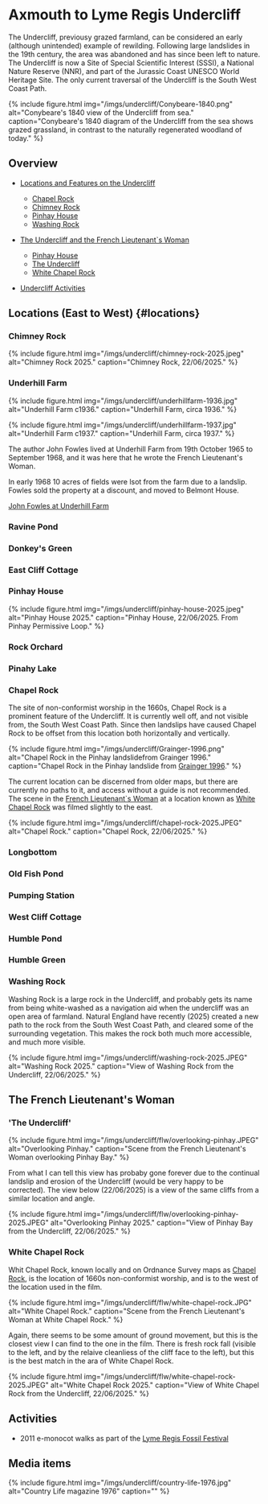 # Axmouth to Lyme Regis Undercliff

The Undercliff, previousy grazed farmland, can be considered an early (although unintended) example of rewilding. Following large landslides in the 19th century, the area was abandoned and has since been left to nature. The Undercliff is now a Site of Special Scientific Interest (SSSI), a National Nature Reserve (NNR), and part of the Jurassic Coast UNESCO World Heritage Site. The only current traversal of the Undercliff is the South West Coast Path.

{% include figure.html img="/imgs/undercliff/Conybeare-1840.png" alt="Conybeare's 1840 view of the Undercliff from sea." caption="Conybeare's 1840 diagram of the Undercliff from the sea shows grazed grassland, in contrast to the naturally regenerated woodland of today." %}

## Overview

- [Locations and Features on the Undercliff](#locations)
  - [Chapel Rock](#chapel-rock)
  - [Chimney Rock](#chimney-rock)
  - [Pinhay House](#pinhay-house)
  - [Washing Rock](#washing-rock)

- [The Undercliff and the French Lieutenant`s Woman](#the-french-lieutenants-woman)
  - [Pinhay House](#pinhay-house)
  - [The Undercliff](#the-undercliff)
  - [White Chapel Rock](#white-chapel-rock)

- [Undercliff Activities](#activities)

## Locations (East to West) {#locations}

### Chimney Rock

{% include figure.html img="/imgs/undercliff/chimney-rock-2025.jpeg" alt="Chimney Rock 2025." caption="Chimney Rock, 22/06/2025." %}

### Underhill Farm

{% include figure.html img="/imgs/undercliff/underhillfarm-1936.jpg" alt="Underhill Farm c1936." caption="Underhill Farm, circa 1936." %}

{% include figure.html img="/imgs/undercliff/underhillfarm-1937.jpg" alt="Underhill Farm c1937." caption="Underhill Farm, circa 1937." %}

 The author John Fowles lived at Underhill Farm from 19th October 1965 to September 1968, and it was here that he wrote the French Lieutenant's Woman.

 In early 1968 10 acres of fields were lsot from the farm due to a landslip. Fowles sold the property at a discount, and moved to Belmont House.

 [John Fowles at Underhill Farm](https://news.dorsetcouncil.gov.uk/dorset-history-centre-blog/2022/11/04/john-fowles-part-3/)

### Ravine Pond

### Donkey's Green

### East Cliff Cottage

### Pinhay House

{% include figure.html img="/imgs/undercliff/pinhay-house-2025.jpeg" alt="Pinhay House 2025." caption="Pinhay House, 22/06/2025. From Pinhay Permissive Loop." %}

### Rock Orchard

### Pinahy Lake

### Chapel Rock

The site of non-conformist worship in the 1660s, Chapel Rock is a prominent feature of the Undercliff. It is currently well off, and not visible from, the South West Coast Path. Since then landslips have caused Chapel Rock to be offset from this location both horizontally and vertically.

{% include figure.html img="/imgs/undercliff/Grainger-1996.png" alt="Chapel Rock in the Pinhay landslidefrom Grainger 1996." caption="Chapel Rock in the Pinhay landslide from <a href='https://ussher.org.uk/wp-content/uploads/journal/1996/02-Grainger_et_al_1996.pdf' >Grainger 1996</a>." %}

The current location can be discerned from older maps, but there are currently no paths to it, and access without a guide is not recommended. The scene in the [French Lieutenant`s Woman](#the-french-lieutenants-woman) at a location known as [White Chapel Rock](#white-chapel-rock) was filmed slightly to the east.

{% include figure.html img="/imgs/undercliff/chapel-rock-2025.JPEG" alt="Chapel Rock." caption="Chapel Rock, 22/06/2025." %}

### Longbottom

### Old Fish Pond

### Pumping Station

### West Cliff Cottage

### Humble Pond

### Humble Green

### Washing Rock

Washing Rock is a large rock in the Undercliff, and probably gets its name from being white-washed as a navigation aid when the undercliff was an open area of farmland. Natural England have recently (2025) created a new path to the rock from the South West Coast Path, and cleared some of the surrounding vegetation. This makes the rock both much more accessible, and much more visible.

{% include figure.html img="/imgs/undercliff/washing-rock-2025.JPEG" alt="Washing Rock 2025." caption="View of Washing Rock from the Undercliff, 22/06/2025." %}

## The French Lieutenant's Woman

### 'The Undercliff'

{% include figure.html img="/imgs/undercliff/flw/overlooking-pinhay.JPEG" alt="Overlooking Pinhay." caption="Scene from the French Lieutenant's Woman overlooking Pinhay Bay." %}

From what I can tell this view has probaby gone forever due to the continual landslip and erosion of the Undercliff (would be very happy to be corrected). The view below (22/06/2025) is a view of the same cliffs from a similar location and angle.

{% include figure.html img="/imgs/undercliff/flw/overlooking-pinhay-2025.JPEG" alt="Overlooking Pinhay 2025." caption="View of Pinhay Bay from the Undercliff, 22/06/2025." %}

### White Chapel Rock

Whit Chapel Rock, known locally and on Ordnance Survey maps as [Chapel Rock](#chapel-rock), is the location of 1660s non-conformist worship, and is to the west of the location used in the film.

{% include figure.html img="/imgs/undercliff/flw/white-chapel-rock.JPG" alt="White Chapel Rock." caption="Scene from the French Lieutenant's Woman at White Chapel Rock." %}

Again, there seems to be some amount of ground movement, but this is the closest view I can find to the one in the film. There is fresh rock fall (visible to the left, and by the relaive cleanliess of the cliff face to the left), but this is the best match in the ara of White Chapel Rock.

{% include figure.html img="/imgs/undercliff/flw/white-chapel-rock-2025.JPEG" alt="White Chapel Rock 2025." caption="View of White Chapel Rock from the Undercliff, 22/06/2025." %}

## Activities

- 2011 e-monocot walks as part of the [Lyme Regis Fossil Festival](https://fossilfestival.com/)

## Media items

{% include figure.html img="/imgs/undercliff/country-life-1976.jpg" alt="Country Life magazine 1976" caption="" %}